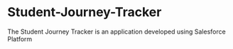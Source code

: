 # Student-Journey-Tracker
The Student Journey Tracker is an application developed using Salesforce Platform   

